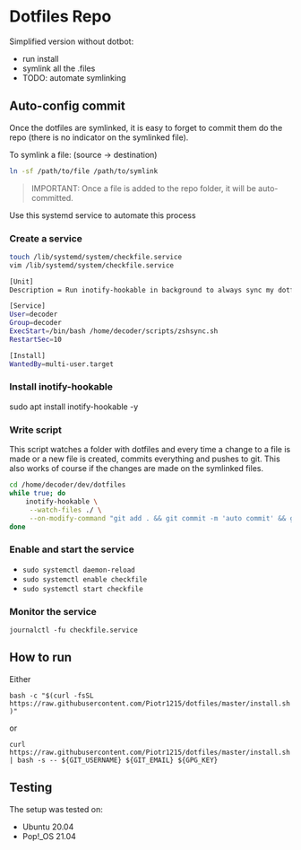 # Dotfiles Repo

Simplified version without dotbot:

- run install
- symlink all the .files
- TODO: automate symlinking

## Auto-config commit

Once the dotfiles are symlinked, it is easy to forget to commit them do the repo (there is no indicator on the symlinked file).

To symlink a file: (source ->  destination)

```bash
ln -sf /path/to/file /path/to/symlink
```

> IMPORTANT: Once a file is added to the repo folder, it will be auto-committed.

Use this systemd service to automate this process

### Create a service

```bash
touch /lib/systemd/system/checkfile.service
vim /lib/systemd/system/checkfile.service

[Unit]
Description = Run inotify-hookable in background to always sync my dotfiles with github repo

[Service]
User=decoder
Group=decoder
ExecStart=/bin/bash /home/decoder/scripts/zshsync.sh
RestartSec=10

[Install]
WantedBy=multi-user.target
```

### Install inotify-hookable

sudo apt install inotify-hookable -y

### Write script

This script watches a folder with dotfiles and every time a change to a file is made or a new file is created, commits everything and pushes to git. This also works of course if the changes are made on the symlinked files.

``` bash
cd /home/decoder/dev/dotfiles
while true; do
    inotify-hookable \
     --watch-files ./ \
     --on-modify-command "git add . && git commit -m 'auto commit' && git push origin master"
done
```

### Enable and start the service

- `sudo systemctl daemon-reload`
- `sudo systemctl enable checkfile`
- `sudo systemctl start checkfile`

### Monitor the service

`journalctl -fu checkfile.service`

## How to run

Either

`bash -c "$(curl -fsSL https://raw.githubusercontent.com/Piotr1215/dotfiles/master/install.sh)"`

or

`curl https://raw.githubusercontent.com/Piotr1215/dotfiles/master/install.sh | bash -s -- ${GIT_USERNAME} ${GIT_EMAIL} ${GPG_KEY}`

## Testing

The setup was tested on:
- Ubuntu 20.04
- Pop!_OS 21.04

